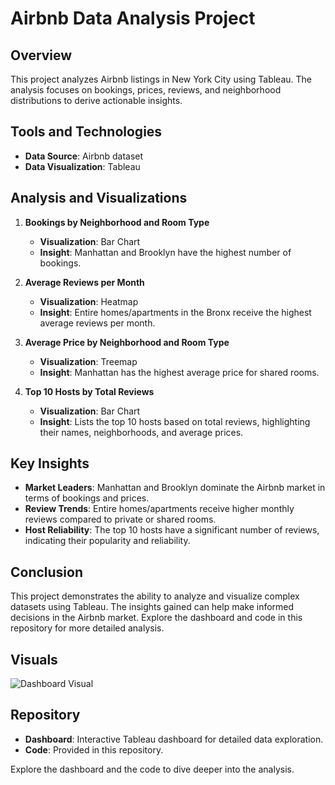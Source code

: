 # Airbnb Data Analysis Project

## Overview
This project analyzes Airbnb listings in New York City using Tableau. The analysis focuses on bookings, prices, reviews, and neighborhood distributions to derive actionable insights.

## Tools and Technologies
- **Data Source**: Airbnb dataset
- **Data Visualization**: Tableau

## Analysis and Visualizations
1. **Bookings by Neighborhood and Room Type**
   - **Visualization**: Bar Chart
   - **Insight**: Manhattan and Brooklyn have the highest number of bookings.

2. **Average Reviews per Month**
   - **Visualization**: Heatmap
   - **Insight**: Entire homes/apartments in the Bronx receive the highest average reviews per month.

3. **Average Price by Neighborhood and Room Type**
   - **Visualization**: Treemap
   - **Insight**: Manhattan has the highest average price for shared rooms.

4. **Top 10 Hosts by Total Reviews**
   - **Visualization**: Bar Chart
   - **Insight**: Lists the top 10 hosts based on total reviews, highlighting their names, neighborhoods, and average prices.

## Key Insights
- **Market Leaders**: Manhattan and Brooklyn dominate the Airbnb market in terms of bookings and prices.
- **Review Trends**: Entire homes/apartments receive higher monthly reviews compared to private or shared rooms.
- **Host Reliability**: The top 10 hosts have a significant number of reviews, indicating their popularity and reliability.

## Conclusion
This project demonstrates the ability to analyze and visualize complex datasets using Tableau. The insights gained can help make informed decisions in the Airbnb market. Explore the dashboard and code in this repository for more detailed analysis.

## Visuals
![Dashboard Visual]()

## Repository
- **Dashboard**: Interactive Tableau dashboard for detailed data exploration.
- **Code**: Provided in this repository.

Explore the dashboard and the code to dive deeper into the analysis.
